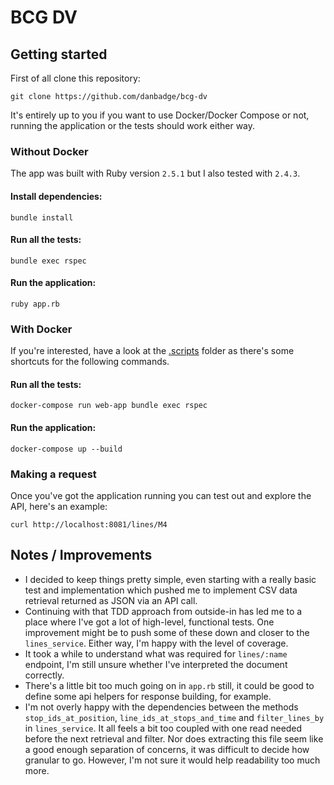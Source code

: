 # BCG DV

Getting started
-----
First of all clone this repository:
````
git clone https://github.com/danbadge/bcg-dv
````

It's entirely up to you if you want to use Docker/Docker Compose or not, running the application or the tests should work either way.

### Without Docker
The app was built with Ruby version `2.5.1` but I also tested with `2.4.3`.

#### Install dependencies:
````
bundle install
````

#### Run all the tests:
````
bundle exec rspec
````

#### Run the application:
````
ruby app.rb
````

### With Docker
If you're interested, have a look at the [.scripts](.scripts) folder as there's some shortcuts for the following commands.

#### Run all the tests:
````
docker-compose run web-app bundle exec rspec
````

#### Run the application:
````
docker-compose up --build
````

### Making a request
Once you've got the application running you can test out and explore the API, here's an example:
````
curl http://localhost:8081/lines/M4
````

Notes / Improvements
-----

* I decided to keep things pretty simple, even starting with a really basic test and implementation which pushed me to implement CSV data retrieval returned as JSON via an API call.
* Continuing with that TDD approach from outside-in has led me to a place where I've got a lot of high-level, functional tests. One improvement might be to push some of these down and closer to the `lines_service`. Either way, I'm happy with the level of coverage.
* It took a while to understand what was required for `lines/:name` endpoint, I'm still unsure whether I've interpreted the document correctly.
* There's a little bit too much going on in `app.rb` still, it could be good to define some api helpers for response building, for example.
* I'm not overly happy with the dependencies between the methods `stop_ids_at_position`, `line_ids_at_stops_and_time` and `filter_lines_by` in `lines_service`. It all feels a bit too coupled with one read needed before the next retrieval and filter. Nor does extracting this file seem like a good enough separation of concerns, it was difficult to decide how granular to go. However, I'm not sure it would help readability too much more.